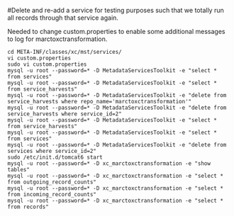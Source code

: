 #Delete and re-add a service for testing purposes such that we totally run all records through that service again.

Needed to change custom.properties  to enable some additional messages to log for marctoxctransformation.

```
cd META-INF/classes/xc/mst/services/
vi custom.properties
sudo vi custom.properties
mysql -u root --password=* -D MetadataServicesToolkit -e "select * from services"
mysql -u root --password=* -D MetadataServicesToolkit -e "select * from service_harvests"
mysql -u root --password=* -D MetadataServicesToolkit -e "delete from service_harvests where repo_name='marctoxctransformation'"
mysql -u root --password=* -D MetadataServicesToolkit -e "delete from service_harvests where service_id=2"
mysql -u root --password=* -D MetadataServicesToolkit -e "select * from service_harvests"
mysql -u root --password=* -D MetadataServicesToolkit -e "select * from services"
mysql -u root --password=* -D MetadataServicesToolkit -e "delete from services where service_id=2"
sudo /etc/init.d/tomcat6 start
mysql -u root --password=* -D xc_marctoxctransformation -e "show tables"
mysql -u root --password=* -D xc_marctoxctransformation -e "select * from outgoing_record_counts"
mysql -u root --password=* -D xc_marctoxctransformation -e "select * from incoming_record_counts"
mysql -u root --password=* -D xc_marctoxctransformation -e "select * from records"
```
